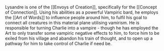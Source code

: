 Lysandre is one of the [[Envoys of Creation]], specifically for the [[Concept of Connection]]. Using his abilities as a powerful Vampiric bard, he employs the [[Art of Words]] to influence people around him, to fulfil his goal to connect all creatures in this material plane utilising vamirism.
 He is responsible for turning Charlie into a vampire - though he has employed the Art to only transfer some vampiric negative effects to him, to force him to be exiled from his village and abandon his train of thought, and to open up a pathway for him to take control of Charlie if need be.
